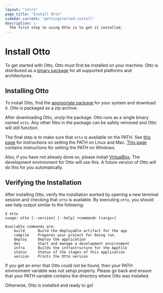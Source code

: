 ```yaml
---
layout: "intro"
page_title: "Install Otto"
sidebar_current: "gettingstarted-install"
description: |-
  The first step to using Otto is to get it installed.
---
```


# Install Otto

To get started with Otto, Otto must first be installed on your machine.
Otto is distributed as a [binary package](/downloads.html) for all
supported platforms and architectures.

## Installing Otto

To install Otto, find the [appropriate package](/downloads.html) for
your system and download it. Otto is packaged as a zip archive.

After downloading Otto, unzip the package. Otto runs as a single binary
named `otto`. Any other files in the package can be safely removed and
Otto will still function.

The final step is to make sure that `otto` is available on the PATH.
See [this page](http://stackoverflow.com/questions/14637979/how-to-permanently-set-path-on-linux)
for instructions on setting the PATH on Linux and Mac.
[This page](http://stackoverflow.com/questions/1618280/where-can-i-set-path-to-make-exe-on-windows)
contains instructions for setting the PATH on Windows.

Also, if you have not already done so, please install [VirtualBox](http://virtualbox.org).
The development environment for Otto will use this. A future version of
Otto will do this for you automatically.

## Verifying the Installation

After installing Otto, verify the installation worked by opening a new
terminal session and checking that `otto` is available. By executing
`otto`, you should see help output similar to the following:

```
$ otto
usage: otto [--version] [--help] <command> [<args>]

Available commands are:
    build      Build the deployable artifact for the app
    compile    Prepares your project for being run.
    deploy     Deploy the application
    dev        Start and manage a development environment
    infra      Builds the infrastructure for the Appfile
    status     Status of the stages of this application
    version    Prints the Otto version
```

If you get an error that Otto could not be found, then your PATH environment
variable was not setup properly. Please go back and ensure that your PATH
variable contains the directory where Otto was installed.

Otherwise, Otto is installed and ready to go!
